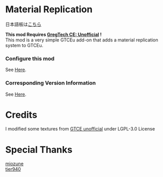 # Material Replication
日本語板は[こちら](https://github.com/MrKono/MaterialReplication/blob/master/README_JP.md) <br>

**This mod Requires [GregTech CE: Unofficial](https://github.com/GregTechCEu/GregTech) !**<br>
This mod is a very simple GTCEu add-on that adds a material replication system to GTCEu.

### Configure this mod
See [Here](https://github.com/MrKono/MaterialReplication/blob/master/Setting.md).
### Corresponding Version Information
See [Here](https://github.com/MrKono/MaterialReplication/blob/master/VersionInformation.md).
# Credits
I modified some textures from [GTCE unofficial](https://github.com/GregTechCEu/GregTech) under LGPL-3.0 License
<br>
# Special Thanks
[miozune](https://github.com/miozune)<br>
[tier940](https://github.com/tier940)
